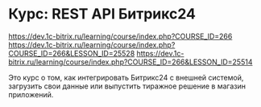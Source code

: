 # Курс: REST API Битрикс24
https://dev.1c-bitrix.ru/learning/course/index.php?COURSE_ID=266  
https://dev.1c-bitrix.ru/learning/course/index.php?COURSE_ID=266&LESSON_ID=25528
https://dev.1c-bitrix.ru/learning/course/index.php?COURSE_ID=266&LESSON_ID=25514

Это курс о том, как интегрировать Битрикс24 с внешней системой, загрузить свои данные или выпустить тиражное решение в магазин приложений.

